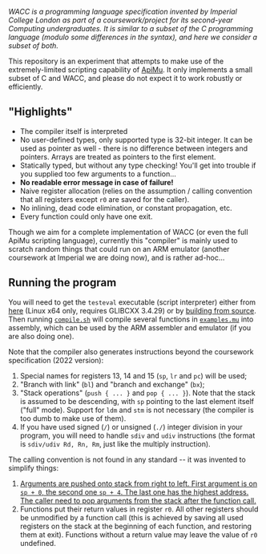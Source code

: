 *WACC is a programming language specification invented by Imperial College London as part of a coursework/project for its second-year Computing undergraduates. It is similar to a subset of the C programming language (modulo some differences in the syntax), and here we consider a subset of both.*

This repository is an experiment that attempts to make use of the extremely-limited scripting capability of [ApiMu](https://github.com/bridgekat/apimu). It only implements a small subset of C and WACC, and please do not expect it to work robustly or efficiently.

## "Highlights"

- The compiler itself is interpreted
- No user-defined types, only supported type is 32-bit integer. It can be used as pointer as well - there is no difference between integers and pointers. Arrays are treated as pointers to the first element.
- Statically typed, but without any type checking! You'll get into trouble if you supplied too few arguments to a function...
- **No readable error message in case of failure!**
- Naive register allocation (relies on the assumption / calling convention that all registers except `r0` are saved for the caller).
- No inlining, dead code elimination, or constant propagation, etc.
- Every function could only have one exit.

Though we aim for a complete implementation of WACC (or even the full ApiMu scripting language), currently this "compiler" is mainly used to scratch random things that could run on an ARM emulator (another coursework at Imperial we are doing now), and is rather ad-hoc...

## Running the program

You will need to get the `testeval` executable (script interpreter) either from [here](https://github.com/bridgekat/apimu/releases/tag/v0.1-alpha) (Linux x64 only, requires GLIBCXX 3.4.29) or by [building from source](https://github.com/bridgekat/apimu#building-experimental). Then running [`compile.sh`](compile.sh) will compile several functions in [`examples.mu`](examples.mu) into assembly, which can be used by the ARM assembler and emulator (if you are also doing one).

Note that the compiler also generates instructions beyond the coursework specification (2022 version):

1. Special names for registers 13, 14 and 15 (`sp`, `lr` and `pc`) will be used;
2. "Branch with link" (`bl`) and "branch and exchange" (`bx`);
3. "Stack operations" (`push { ... }` and `pop { ... }`). Note that the stack is assumed to be descending, with `sp` pointing to the last element itself ("full" mode). Support for `ldm` and `stm` is not necessary (the compiler is too dumb to make use of them).
4. If you have used signed (`/`) or unsigned (`./`) integer division in your program, you will need to handle `sdiv` and `udiv` instructions (the format is `sdiv/udiv Rd, Rn, Rm`, just like the multiply instruction).

The calling convention is not found in any standard -- it was invented to simplify things:

1. [Arguments are pushed onto stack from right to left. First argument is on `sp + 0`, the second one `sp + 4`. The last one has the highest address. The caller need to pop arguments from the stack after the function call.](https://en.wikipedia.org/wiki/X86_calling_conventions#cdecl)
2. Functions put their return values in register `r0`. All other registers should be unmodified by a function call (this is achieved by saving all used registers on the stack at the beginning of each function, and restoring them at exit). Functions without a return value may leave the value of `r0` undefined.
